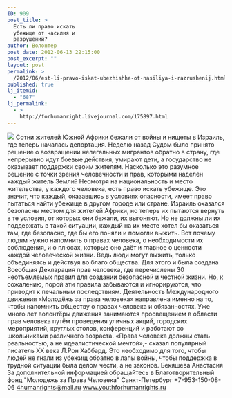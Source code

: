 ```yaml
---
ID: 909
post_title: >
  Есть ли право искать
  убежище от насилия и
  разрушений?
author: Волонтер
post_date: 2012-06-13 22:15:00
post_excerpt: ""
layout: post
permalink: >
  /2012/06/est-li-pravo-iskat-ubezhishhe-ot-nasiliya-i-razrushenij.html
published: true
lj_itemid:
  - "687"
lj_permalink:
  - >
    http://forhumanright.livejournal.com/175897.html
---
```

<img src="http://cs5338.vk.com/u132145096/132409092/x_5b26039f.jpg" /> Сотни жителей Южной Африки бежали от войны и нищеты в Израиль, где теперь началась депортация. Неделю назад Судом было принято решение о возвращении нелегальных мигрантов обратно в страну, где непрерывно идут боевые действия, умирают дети, а государство не оказывает поддержки своим жителям. Насколько это разумное решение с точки зрения человечности и прав, которыми наделён каждый житель Земли?
Несмотря на национальность и место жительства, у каждого человека, есть право искать убежище. Это значит, что каждый, оказавшись в условиях опасности, имеет право пытаться найти убежище в другом городе или стране. Израиль оказался безопасны местом для жителей Африки, но теперь их пытаются вернуть в те условия, от которых они бежали, их выгоняют. Но не должны ли их поддержать в такой ситуации, каждый на их месте хотел бы оказаться там, где безопасно, где бы его поняли и помогли выжить. Вот почему людям нужно напомнить о правах человека, о необходимости их соблюдения, и о плюсах, которые оно даёт и главное о ценности каждой человеческой жизни. Ведь люди могут выжить, только объединяясь и действуя во благо общества. Для этого и была создана Всеобщая Декларация прав человека, где перечислены 30 неотъемлемых правил для создании безопасной и честной жизни. Но, к сожалению, порой эти правила забываются и игнорируются, что приводит к печальным последствиям.
Деятельность Международного движения «Молодёжь за права человека» направлена именно на то, чтобы напомнить обществу о правах человека и обязанностях. Уже много лет волонтёры движения занимаются просвещением в области прав человека путём проведения уличных акций, городских мероприятий, круглых столов, конференций и работают со школьниками различного возраста. 
«Права человека должны стать реальностью, а не идеалистической мечтой»,- сказал популярный писатель ХХ века Л.Рон Хаббард. Это необходимо для того, чтобы людей не гнали из убежищ обратно в лапы войны, чтобы поддержка в трудной ситуации была делом чести, а не законов.
Бекяшева Анастасия
За дополнительной информацией обращайтесь в
Благотворительный фонд
"Молодежь за Права Человека" Санкт-Петербург 
+7-953-150-08-06 
4humanrights@mail.ru
www.youthforhumanrights.ru